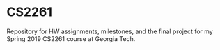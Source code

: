 # CS2261
Repository for HW assignments, milestones, and the final project for my Spring 2019 CS2261 course at Georgia Tech.
